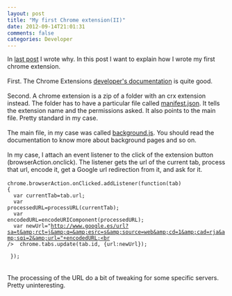 ```yaml
---
layout: post
title: "My first Chrome extension(II)"
date: 2012-09-14T21:01:31
comments: false
categories: Developer
---
```


In <a href="http://gonfva.blogspot.com.es/2012/09/my-first-chrome-extensioni.html">last post</a> I wrote why. In this post I want to explain how I wrote my first chrome extension.
<br /><br />
First. The Chrome Extensions&nbsp;<a href="http://developer.chrome.com/extensions/getstarted.html">developer's documentation</a> is quite good.
<br /><br />
Second. A chrome extension is a zip of a folder with an crx extension instead. The folder has to have a particular file called <a href="https://github.com/gonfva/fromGoogle/blob/master/manifest.json">manifest.json</a>. It tells the extension name and the permissions asked. It also points to the main file. Pretty standard in my case.
<br /><br />
The main file, in my case was called <a href="https://github.com/gonfva/fromGoogle/blob/master/background.js">background.js</a>. You should read the documentation to know more about background pages and so on.
<br /><br />
In my case, I attach an event listener to the click of the extension button (browserAction.onclick). The listener gets the url of the current tab, process that url, encode it, get a Google url redirection from it, and ask for it.
<br /><br />
<code>chrome.browserAction.onClicked.addListener(function(tab) {<br />&nbsp;&nbsp;var currentTab=tab.url;<br />&nbsp;&nbsp;var processedURL=processURL(currentTab);<br />&nbsp;&nbsp;var encodedURL=encodeURIComponent(processedURL);<br />&nbsp;&nbsp;var newUrl="http://www.google.es/url?sa=t&amp;rct=j&amp;q=&amp;esrc=s&amp;source=web&amp;cd=1&amp;cad=rja&amp;sqi=2&amp;url="+encodedURL;<br />&nbsp;&nbsp;chrome.tabs.update(tab.id, {url:newUrl});
<br /><br />
}); </code>
<br /><br />
The processing of the URL do a bit of tweaking for some specific servers. Pretty uninteresting.
<br /><br />
